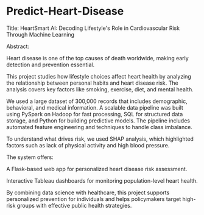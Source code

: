 # Predict-Heart-Disease

Title:
HeartSmart AI: Decoding Lifestyle's Role in Cardiovascular Risk Through Machine Learning

Abstract:

Heart disease is one of the top causes of death worldwide, making early detection and prevention essential.

This project studies how lifestyle choices affect heart health by analyzing the relationship between personal habits and heart disease risk. The analysis covers key factors like smoking, exercise, diet, and mental health.

We used a large dataset of 300,000 records that includes demographic, behavioral, and medical information. A scalable data pipeline was built using PySpark on Hadoop for fast processing, SQL for structured data storage, and Python for building predictive models. The pipeline includes automated feature engineering and techniques to handle class imbalance.

To understand what drives risk, we used SHAP analysis, which highlighted factors such as lack of physical activity and high blood pressure.

The system offers:

A Flask-based web app for personalized heart disease risk assessment.

Interactive Tableau dashboards for monitoring population-level heart health.

By combining data science with healthcare, this project supports personalized prevention for individuals and helps policymakers target high-risk groups with effective public health strategies.